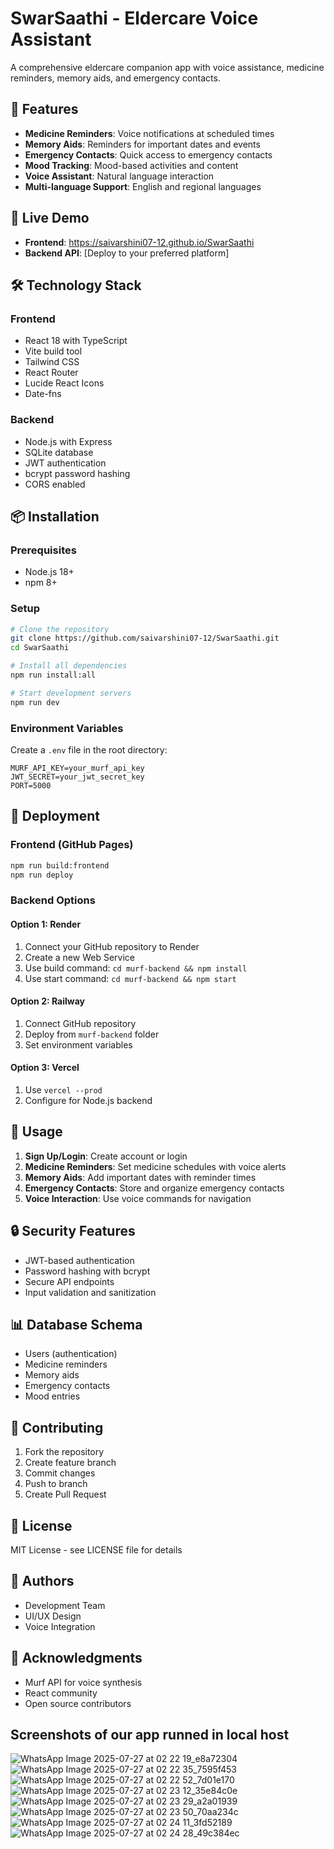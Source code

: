 # SwarSaathi - Eldercare Voice Assistant

A comprehensive eldercare companion app with voice assistance, medicine reminders, memory aids, and emergency contacts.

## 🌟 Features

- **Medicine Reminders**: Voice notifications at scheduled times
- **Memory Aids**: Reminders for important dates and events
- **Emergency Contacts**: Quick access to emergency contacts
- **Mood Tracking**: Mood-based activities and content
- **Voice Assistant**: Natural language interaction
- **Multi-language Support**: English and regional languages

## 🚀 Live Demo

- **Frontend**: https://saivarshini07-12.github.io/SwarSaathi
- **Backend API**: [Deploy to your preferred platform]

## 🛠️ Technology Stack

### Frontend
- React 18 with TypeScript
- Vite build tool
- Tailwind CSS
- React Router
- Lucide React Icons
- Date-fns

### Backend
- Node.js with Express
- SQLite database
- JWT authentication
- bcrypt password hashing
- CORS enabled

## 📦 Installation

### Prerequisites
- Node.js 18+ 
- npm 8+

### Setup
```bash
# Clone the repository
git clone https://github.com/saivarshini07-12/SwarSaathi.git
cd SwarSaathi

# Install all dependencies
npm run install:all

# Start development servers
npm run dev
```

### Environment Variables
Create a `.env` file in the root directory:
```
MURF_API_KEY=your_murf_api_key
JWT_SECRET=your_jwt_secret_key
PORT=5000
```

## 🚀 Deployment

### Frontend (GitHub Pages)
```bash
npm run build:frontend
npm run deploy
```

### Backend Options

#### Option 1: Render
1. Connect your GitHub repository to Render
2. Create a new Web Service
3. Use build command: `cd murf-backend && npm install`
4. Use start command: `cd murf-backend && npm start`

#### Option 2: Railway
1. Connect GitHub repository
2. Deploy from `murf-backend` folder
3. Set environment variables

#### Option 3: Vercel
1. Use `vercel --prod`
2. Configure for Node.js backend

## 📱 Usage

1. **Sign Up/Login**: Create account or login
2. **Medicine Reminders**: Set medicine schedules with voice alerts
3. **Memory Aids**: Add important dates with reminder times
4. **Emergency Contacts**: Store and organize emergency contacts
5. **Voice Interaction**: Use voice commands for navigation

## 🔒 Security Features

- JWT-based authentication
- Password hashing with bcrypt
- Secure API endpoints
- Input validation and sanitization

## 📊 Database Schema

- Users (authentication)
- Medicine reminders
- Memory aids
- Emergency contacts
- Mood entries

## 🤝 Contributing

1. Fork the repository
2. Create feature branch
3. Commit changes
4. Push to branch
5. Create Pull Request

## 📄 License

MIT License - see LICENSE file for details

## 👥 Authors

- Development Team
- UI/UX Design
- Voice Integration

## 🙏 Acknowledgments

- Murf API for voice synthesis
- React community
- Open source contributors


## Screenshots of our app runned in local host

![WhatsApp Image 2025-07-27 at 02 22 19_e8a72304](https://github.com/user-attachments/assets/9ae6d756-90ed-4079-8269-707fa1c0f3f0)
![WhatsApp Image 2025-07-27 at 02 22 35_7595f453](https://github.com/user-attachments/assets/9d495323-8c1e-4473-aeb4-4c588601765e)
![WhatsApp Image 2025-07-27 at 02 22 52_7d01e170](https://github.com/user-attachments/assets/14279b0d-cd98-45ac-bf25-0d6124722e22)
![WhatsApp Image 2025-07-27 at 02 23 12_35e84c0e](https://github.com/user-attachments/assets/cda6368f-b082-4478-8a82-e8a3ba62dcb7)
![WhatsApp Image 2025-07-27 at 02 23 29_a2a01939](https://github.com/user-attachments/assets/a65c7148-3c46-42af-b032-17ff0ffd7478)
![WhatsApp Image 2025-07-27 at 02 23 50_70aa234c](https://github.com/user-attachments/assets/1b97ddc5-0bf5-4f06-9700-0a221088dc53)
![WhatsApp Image 2025-07-27 at 02 24 11_3fd52189](https://github.com/user-attachments/assets/34c8c1d4-780a-404f-91d1-0348e44c4b83)
![WhatsApp Image 2025-07-27 at 02 24 28_49c384ec](https://github.com/user-attachments/assets/dedbe5d3-43b0-46fc-b005-f1719dc6fea2)
